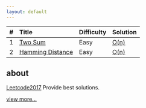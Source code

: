 ```yaml
---
layout: default
---
```



| #          | Title                                                          | Difficulty | Solution         |
|:-----------|:---------------------------------------------------------------|:-----------|:-----------------|
| 1          | [Two Sum](https://leetcode.com/problems/two-sum/#/description) | Easy       |[O(n)](2017/06/13/two-sum)|
| 2          | [Hamming Distance](https://leetcode.com/problems/hamming-distance/#/description) | Easy       |[O(n)](2017/06/13/hamming-distance)|

<div class="home">
	<section>
		<h2 class="smallcap">about</h2>
		<p><a href="https://leetcoder2017.github.io/leetcode/">Leetcode2017</a> Provide best solutions. </p>
		<p><a href="{{ "/archives/" | prepend: site.baseurl }}">view more...</a></p>
	</section>
</div>